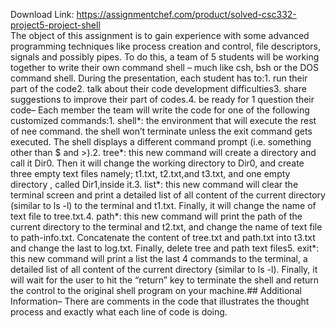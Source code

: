 Download Link: https://assignmentchef.com/product/solved-csc332-project5-project-shell
<br>
The object of this assignment is to gain experience with some advanced programming techniques like process creation and control, file descriptors, signals and possibly pipes. To do this, a team of 5 students will be working together to write their own command shell – much like csh, bsh or the DOS command shell. During the presentation, each student has to:1. run their part of the code2. talk about their code development difficulties3. share suggestions to improve their part of codes.4. be ready for 1 question their code– Each member the team will write the code for one of the following customized commands:1. shell*: the environment that will execute the rest of nee command. the shell won’t terminate unless the exit command gets executed. The shell displays a different command prompt (i.e. something other than $ and &gt;).2. tree*: this new command will create a directory and call it Dir0. Then it will change the working directory to Dir0, and create three empty text files namely; t1.txt, t2.txt,and t3.txt, and one empty directory , called Dir1,inside it.3. list*: this new command will clear the terminal screen and print a detailed list of all content of the current directory (similar to ls -l) to the terminal and t1.txt. Finally, it will change the name of text file to tree.txt.4. path*: this new command will print the path of the current directory to the terminal and t2.txt, and change the name of text file to path-info.txt. Concatenate the content of tree.txt and path.txt into t3.txt and change the last to log.txt. Finally, delete tree and path text files5. exit*: this new command will print a list the last 4 commands to the terminal, a detailed list of all content of the current directory (similar to ls -l). Finally, it will wait for the user to hit the “return” key to terminate the shell and return the control to the original shell program on your machine.## Additional Information– There are comments in the code that illustrates the thought process and exactly what each line of code is doing.